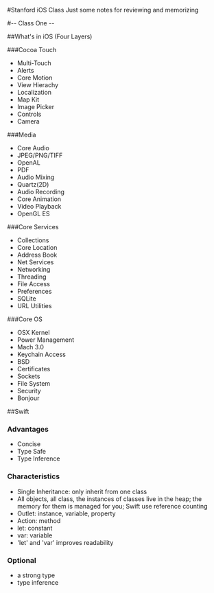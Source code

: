 #Stanford iOS Class
Just some notes for reviewing and memorizing

#-- Class One --

##What's in iOS (Four Layers)

###Cocoa Touch
* Multi-Touch
* Alerts
* Core Motion
* View Hierachy
* Localization
* Map Kit
* Image Picker
* Controls
* Camera

###Media
* Core Audio
* JPEG/PNG/TIFF
* OpenAL
* PDF
* Audio Mixing
* Quartz(2D)
* Audio Recording
* Core Animation
* Video Playback
* OpenGL ES

###Core Services
* Collections
* Core Location
* Address Book
* Net Services
* Networking
* Threading
* File Access
* Preferences
* SQLite
* URL Utilities

###Core OS
* OSX Kernel
* Power Management
* Mach 3.0
* Keychain Access
* BSD
* Certificates
* Sockets
* File System
* Security
* Bonjour

##Swift
### Advantages
* Concise
* Type Safe
* Type Inference

### Characteristics
* Single Inheritance: only inherit from one class
* All objects, all class, the instances of classes live in the heap; the memory for them is managed for you; Swift use reference counting
* Outlet: instance, variable, property
* Action: method
* let: constant
* var: variable
* 'let' and 'var' improves readability

### Optional
* a strong type
* type inference